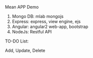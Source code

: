Mean APP Demo

1. Mongo DB: mlab mongojs
2. Express: express, view engine, ejs
3. Angular: angular2 web-app, bootstrap
4. NodeJs: Restful API

TO-DO List:

Add, Update, Delete
